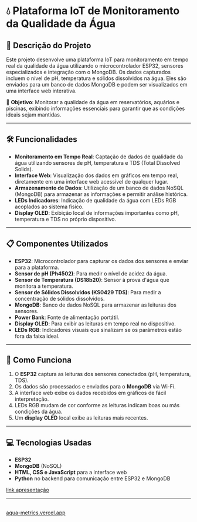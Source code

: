 # 💧 Plataforma IoT de Monitoramento da Qualidade da Água

## 🌟 Descrição do Projeto

Este projeto desenvolve uma plataforma IoT para monitoramento em tempo real da qualidade da água utilizando o microcontrolador ESP32, sensores especializados e integração com o MongoDB. Os dados capturados incluem o nível de pH, temperatura e sólidos dissolvidos na água. Eles são enviados para um banco de dados MongoDB e podem ser visualizados em uma interface web interativa.

🔗 **Objetivo**: Monitorar a qualidade da água em reservatórios, aquários e piscinas, exibindo informações essenciais para garantir que as condições ideais sejam mantidas.

---

## 🛠️ Funcionalidades

- **Monitoramento em Tempo Real**: Captação de dados de qualidade da água utilizando sensores de pH, temperatura e TDS (Total Dissolved Solids).
- **Interface Web**: Visualização dos dados em gráficos em tempo real, diretamente em uma interface web acessível de qualquer lugar.
- **Armazenamento de Dados**: Utilização de um banco de dados NoSQL (MongoDB) para armazenar as informações e permitir análise histórica.
- **LEDs Indicadores**: Indicação de qualidade da água com LEDs RGB acoplados ao sistema físico.
- **Display OLED**: Exibição local de informações importantes como pH, temperatura e TDS no próprio dispositivo.

---

## 📋 Componentes Utilizados

- **ESP32**: Microcontrolador para capturar os dados dos sensores e enviar para a plataforma.
- **Sensor de pH (Ph4502)**: Para medir o nível de acidez da água.
- **Sensor de Temperatura (DS18b20)**: Sensor à prova d'água que monitora a temperatura.
- **Sensor de Sólidos Dissolvidos (KS0429 TDS)**: Para medir a concentração de sólidos dissolvidos.
- **MongoDB**: Banco de dados NoSQL para armazenar as leituras dos sensores.
- **Power Bank**: Fonte de alimentação portátil.
- **Display OLED**: Para exibir as leituras em tempo real no dispositivo.
- **LEDs RGB**: Indicadores visuais que sinalizam se os parâmetros estão fora da faixa ideal.

---

## 🚀 Como Funciona

1. O **ESP32** captura as leituras dos sensores conectados (pH, temperatura, TDS).
2. Os dados são processados e enviados para o **MongoDB** via Wi-Fi.
3. A interface web exibe os dados recebidos em gráficos de fácil interpretação.
4. LEDs RGB mudam de cor conforme as leituras indicam boas ou más condições da água.
5. Um **display OLED** local exibe as leituras mais recentes.

---

## 💻 Tecnologias Usadas

- **ESP32**
- **MongoDB** (NoSQL)
- **HTML, CSS e JavaScript** para a interface web
- **Python** no backend para comunicação entre ESP32 e MongoDB

<a href="https://www.canva.com/design/DAGW3XHFJzk/bS9NHGKx44hPxZ9JKI5tEQ/edit?utm_content=DAGW3XHFJzk&utm_campaign=designshare&utm_medium=link2&utm_source=sharebutton">link apresentação</a>

---

##
<a href="https://aqua-metrics.vercel.app/">aqua-metrics.vercel.app</a>
